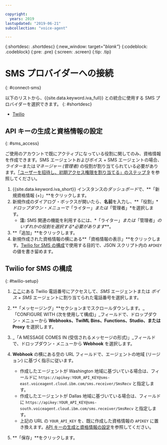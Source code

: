 ```yaml
---

copyright:
  years: 2019
lastupdated: "2019-06-21"
subcollection: "voice-agent"

---
```


{:shortdesc: .shortdesc}
{:new_window: target="_blank"_}
{:codeblock: .codeblock}
{:pre: .pre}
{:screen: .screen}
{:tip: .tip}


# SMS プロバイダーへの接続
{: #connect-sms}

以下のリストから、{{site.data.keyword.iva_full}} との統合に使用する SMS プロバイダーを選択できます。
{: #shortdesc}

* [Twilio](#twilio-setup)

## API キーの生成と資格情報の設定
{: #sms_access}

ご使用のアカウントで既にアクティブになっている役割に関してのみ、資格情報を作成できます。SMS エージェントおよびボイス + SMS エージェントの場合、*ライター*または*マネージャー (管理者)* の役割が割り当てられている必要があります。[「ユーザーを招待し、初期アクセス権限を割り当てる」のステップ 9](/docs/services/voice-agent?topic=voice-agent-iam#step1) を参照してください。

1. {{site.data.keyword.iva_short}} インスタンスの*ダッシュボード*で、**「新規資格情報 (+)」**をクリックします。 
2. 新規作成のダイアログ・ボックスが開いたら、**名前**を入力し、**「役割」**ドロップダウン・メニューで*「ライター」*または*「管理者」*を選択します。 
    - **注:** SMS 関連の機能を利用するには、*「ライター」*または*「管理者」*のいずれかの役割を選択する**_必要があります_**。 
3. **「追加」**をクリックします。
4. 新規作成された資格情報の横にある**「資格情報の表示」**をクリックします。[Twilio for SMS の構成](/docs/services/voice-agent?topic=voice-agent-connect-sms#twilio-setup)で使用する目的で、JSON スクリプト内の `APIKEY` の値を書き留めます。

## Twilio for SMS の構成
{: #twilio-setup}

1. [ここ](https://www.twilio.com/console/phone-numbers/)にある Twilio 電話番号にアクセスして、_SMS_ エージェントまたは _ボイス + SMS_ エージェントに割り当てられた電話番号を選択します。 

1. **「メッセージング」**セクションまでスクロールダウンします。_「CONFIGURE WITH (次を使用して構成)」_フィールドで、ドロップダウン・メニューから **Webhooks、TwiML Bins、Functions、Studio、または Proxy** を選択します。

1. _「A MESSAGE COMES IN (受信されるメッセージの形式)」_フィールドで、ドロップダウン・メニューから **Webhook** を選択します。

1. **Webhook** の横にある空の URL フィールドで、エージェントの地域 (リージョン) に基づく指示に従います。 

    - 作成したエージェントが Washington 地域に基づいている場合は、フィールドに `https://apikey:YOUR_API_KEY@sms-east.voiceagent.cloud.ibm.com/sms.receiver/SmsRecv` と指定します。
    - 作成したエージェントが Dallas 地域に基づいている場合は、フィールドに `https://apikey:YOUR_API_KEY@sms-south.voiceagent.cloud.ibm.com/sms.receiver/SmsRecv` と指定します。
    - 上記の URL の `YOUR_API_KEY` を、既に作成した資格情報の `APIKEY` に置き換えます。[API キーの生成と資格情報の設定](/docs/services/voice-agent?topic=voice-agent-sms_config_instance#sms_access)を参照してください。 

1. **「保存」**をクリックします。 
